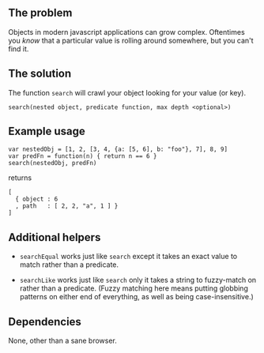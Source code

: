 ## The problem

Objects in modern javascript applications can grow complex.  Oftentimes you
*know* that a particular value is rolling around somewhere, but you can't find
it.

## The solution

The function `search` will crawl your object looking for your value (or key).

    search(nested object, predicate function, max depth <optional>)

## Example usage

    var nestedObj = [1, 2, [3, 4, {a: [5, 6], b: "foo"}, 7], 8, 9]
    var predFn = function(n) { return n == 6 }
    search(nestedObj, predFn)

returns

    [
      { object : 6
      , path   : [ 2, 2, "a", 1 ] }
    ]

## Additional helpers

- `searchEqual` works just like `search` except it takes an exact value to
  match rather than a predicate.

- `searchLike` works just like `search` only it takes a string to fuzzy-match
  on rather than a predicate.  (Fuzzy matching here means putting globbing
  patterns on either end of everything, as well as being case-insensitive.)

## Dependencies

None, other than a sane browser.
